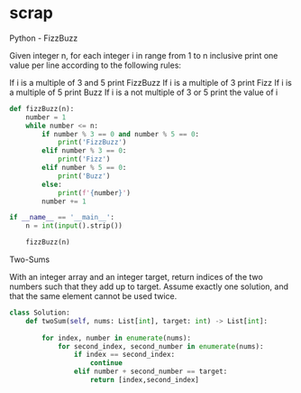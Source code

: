 scrap
=====

Python - FizzBuzz

Given integer n, for each integer i in range from 1 to n inclusive print one value per line according to the following rules:

If i is a multiple of 3 and 5 print FizzBuzz
If i is a multiple of 3 print Fizz
If i is a multiple of 5 print Buzz
If i is a not multiple of 3 or 5 print the value of i

```python
def fizzBuzz(n):
    number = 1
    while number <= n:
        if number % 3 == 0 and number % 5 == 0:
            print('FizzBuzz')
        elif number % 3 == 0:
            print('Fizz')
        elif number % 5 == 0:
            print('Buzz')
        else:
            print(f'{number}')
        number += 1

if __name__ == '__main__':
    n = int(input().strip())

    fizzBuzz(n)
```

Two-Sums

With an integer array and an integer target, return indices of the two numbers such that they add up to target. Assume exactly one solution, and that the same element cannot be used twice.

```python
class Solution:
    def twoSum(self, nums: List[int], target: int) -> List[int]:
        
        for index, number in enumerate(nums):
            for second_index, second_number in enumerate(nums):
                if index == second_index:
                    continue
                elif number + second_number == target:
                    return [index,second_index]
```
